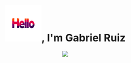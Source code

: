 <h1 align="center"> <img src="https://github.com/gabiru05/Gaby_Resource/blob/master/images/Gifs/hello.gif" height="100px" width="100px">, I'm Gabriel Ruiz</h1>
<p align="center">
  <img src="https://readme-typing-svg.herokuapp.com?lines=Software+Engineering+Studentfront-end+Developer;Enthusiastic+software+developer;Student+Explorer&center=true&width=500&height=50">
</p>
